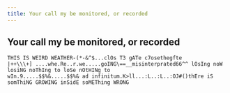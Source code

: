 ```yaml
---
title: Your call my be monitored, or recorded
---
```


## Your call my be monitored, or recorded

```
THIS IS WEIRD WEATHER-(*-&^$...clOs T3 gATe c7osethegfte
|++\\\+] ....whe.Re..r.we.....goING\==__misinterprated66^^ lOsIng noW losiNG noThIng to loSe nOtHINg to 
wIn.9.....$$%&.....$$%& ad infinitum.K>ll...:L..:L..:OJ#()thEre iS somThiNG GROWING inSidE soMEThing WRONG
```
